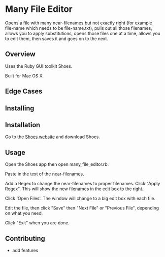 
# Many File Editor

Opens a file with many near-filenames but not exactly right (for example file-name which needs to be file-name.txt), pulls out all those filenames, allows you to apply substitutions, opens those files one at a time, allows you to edit them, then saves it and goes on to the next.

## Overview

Uses the Ruby GUI toolkit Shoes.

Built for Mac OS X.

## Edge Cases

## Installing

## Installation

Go to the [Shoes website](http://shoesrb.com/downloads.html) and download Shoes.

## Usage

Open the Shoes app then open many_file_editor.rb.

Paste in the text of the near-filenames.

Add a Regex to change the near-filenames to proper filenames. Click "Apply Regex". This will show the new filenames in the edit box to the right.

Click 'Open Files'. The window will change to a big edit box with each file.

Edit the file, then click "Save" then "Next File" or "Previous File", depending on what you need.

Click "Exit" when you are done.

## Contributing

 - add features
